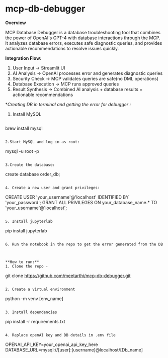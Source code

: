 # mcp-db-debugger

**Overview**

MCP Database Debugger is a database troubleshooting tool that combines the power of OpenAI's GPT-4 with database interactions through the MCP. It analyzes database errors, executes safe diagnostic queries, and provides actionable recommendations to resolve issues quickly.

**Integration Flow:**

1. User Input → Streamlit UI
2. AI Analysis → OpenAI processes error and generates diagnostic queries
3. Security Check → MCP validates queries are safe(no DML operations)
4. Database Execution → MCP runs approved queries
5. Result Synthesis → Combined AI analysis + database results = actionable recommendations



**Creating DB in terminal and getting the error for debugger :*
1. Install MySQL

   ```
brew install mysql 
```

2.Start MySQL and log in as root:

```
mysql -u root -p
```

3.Create the database:

```
create database order_db;
```

4. Create a new user and grant privileges:

```
CREATE USER 'your_username'@'localhost' IDENTIFIED BY 'your_password';
GRANT ALL PRIVILEGES ON your_database_name.* TO 'your_username'@'localhost';
```

5. Install jupyterlab

```
pip install jupyterlab
```

6. Run the notebook in the repo to get the error generated from the DB



**How to run:**
1. Clone the repo -

```
git clone https://github.com/meetarthi/mcp-db-debugger.git
```

2. Create a virtual environment 

```
python -m venv [env_name]
```

3. Install dependencies

```
pip install -r requirements.txt
```

4. Replace openAI key and DB details in .env file

```
OPENAI_API_KEY=your_openai_api_key_here
DATABASE_URL=mysql://[user]:[username]@localhost/[Db_name]
```
